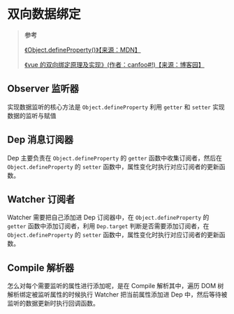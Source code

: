 # 双向数据绑定

> **参考**
>
> [《Object.defineProperty()》【来源：MDN】](https://developer.mozilla.org/zh-CN/docs/Web/JavaScript/Reference/Global_Objects/Object/defineProperty)
>
> [《vue 的双向绑定原理及实现》(作者：canfoo#!)【来源：博客园】](https://www.cnblogs.com/canfoo/p/6891868.html)

## Observer 监听器

实现数据监听的核心方法是 `Object.defineProperty` 利用 `getter` 和 `setter` 实现数据的监听与赋值

## Dep 消息订阅器

Dep 主要负责在 `Object.defineProperty` 的 `getter` 函数中收集订阅者，然后在 `Object.defineProperty` 的 `setter` 函数中，属性变化时执行对应订阅者的更新函数。

## Watcher 订阅者

Watcher 需要把自己添加进 Dep 订阅器中，在 `Object.defineProperty` 的 `getter` 函数中添加订阅者，利用 `Dep.target` 判断是否需要添加订阅者，在 `Object.defineProperty` 的 `setter` 函数中，属性变化时执行对应订阅者的更新函数。

## Compile 解析器

怎么对每个需要监听的属性进行添加呢，是在 Compile 解析其中，遍历 DOM 树解析绑定被监听属性的时候执行 Watcher 把当前属性添加进 Dep 中，然后等待被监听的数据更新时执行回调函数。
